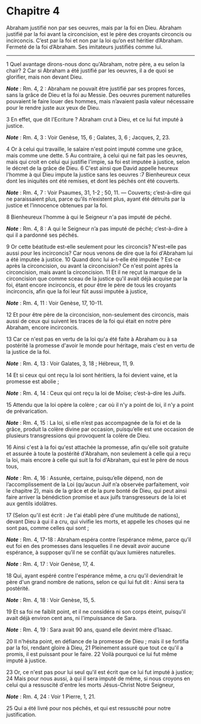 # Chapitre 4

Abraham justifié non par ses oeuvres, mais par la foi en Dieu.
Abraham justifié par la foi avant la circoncision, est le père des croyants circoncis ou incirconcis.
C’est par la foi et non par la loi qu’on est héritier d’Abraham.
Fermeté de la foi d’Abraham.
Ses imitateurs justifiés comme lui.

***

1 Quel avantage dirons-nous donc qu'Abraham, notre père, a eu selon la chair? 2 Car si Abraham a été justifié par les oeuvres, il a de quoi se glorifier, mais non devant Dieu.

***Note*** :  Rm. 4, 2 : Abraham ne pouvait être justifié par ses propres forces, sans la grâce de Dieu et la foi au Messie. Des oeuvres purement naturelles pouvaient le faire louer des hommes, mais n’avaient pasla valeur nécessaire pour le rendre juste aux yeux de Dieu.

3 En effet, que dit l'Ecriture ? Abraham crut à Dieu, et ce lui fut imputé à justice.

***Note*** :  Rm. 4, 3 : Voir Genèse, 15, 6 ; Galates, 3, 6 ; Jacques, 2, 23.

4 Or à celui qui travaille, le salaire n'est point imputé comme une grâce, mais comme une dette. 5 Au contraire, à celui qui ne fait pas les oeuvres, mais qui croit en celui qui justifie l'impie, sa foi est imputée à justice, selon le décret de la grâce de Dieu. 6 C'est ainsi que David appelle heureux l'homme à qui Dieu impute la justice sans les oeuvres :7 Bienheureux ceux dont les iniquités ont été remises, et dont les péchés ont été couverts.

***Note*** :  Rm. 4, 7 : Voir Psaumes, 31, 1-2 ; 50, 11. ― Couverts; c’est-à-dire qui ne paraissaient plus, parce qu’ils n’existent plus, ayant été détruits par la justice et l’innocence obtenues par la foi.

8 Bienheureux l'homme à qui le Seigneur n'a pas imputé de péché.

***Note*** :  Rm. 4, 8 : A qui le Seigneur n’a pas imputé de péché; c’est-à-dire à qui il a pardonné ses péchés.


9 Or cette béatitude est-elle seulement pour les circoncis? N'est-elle pas aussi pour les incirconcis? Car nous venons de dire que la foi d'Abraham lui a été imputée à justice. 10 Quand donc lui a-t-elle été imputée ? Est-ce après la circoncision, ou avant la circoncision? Ce n'est point après la circoncision, mais avant la circoncision. 11 Et il ne reçut la marque de la circoncision que comme sceau de la justice qu'il avait déjà acquise par la foi, étant encore incirconcis, et pour être le père de tous les croyants incirconcis, afin que la foi leur fût aussi imputée à justice,

***Note*** :  Rm. 4, 11 : Voir Genèse, 17, 10-11.

12 Et pour être père de la circoncision, non-seulement des circoncis, mais aussi de ceux qui suivent les traces de la foi qui était en notre père Abraham, encore incirconcis.


13 Car ce n'est pas en vertu de la loi qu'a été faite à Abraham ou à sa postérité la promesse d'avoir le monde pour héritage, mais c'est en vertu de la justice de la foi.

***Note*** :  Rm. 4, 13 : Voir Galates, 3, 18 ; Hébreux, 11, 9.

14 Et si ceux qui ont reçu la loi sont héritiers, la foi devient vaine, et la promesse est abolie ;

***Note*** :  Rm. 4, 14 : Ceux qui ont reçu la loi de Moïse; c’est-à-dire les Juifs.

15 Attendu que la loi opère la colère ; car où il n'y a point de loi, il n'y a point de prévarication.

***Note*** :  Rm. 4, 15 : La loi, si elle n’est pas accompagnée de la foi et de la grâce, produit la colère divine par occasion, puisqu’elle est une occasion de plusieurs transgressions qui provoquent la colère de Dieu.

16 Ainsi c'est à la foi qu'est attachée la promesse, afin qu'elle soit gratuite et assurée à toute la postérité d'Abraham, non seulement à celle qui a reçu la loi, mais encore à celle qui suit la foi d'Abraham, qui est le père de nous tous,

***Note*** :  Rm. 4, 16 : Assurée, certaine, puisqu’elle dépend, non de l’accomplissement de la Loi (qu’aucun Juif n’a observée parfaitement, voir le chapitre 2), mais de la grâce et de la pure bonté de Dieu, qui peut ainsi faire arriver la bénédiction promise et aux juifs transgresseurs de la loi et aux gentils idolâtres.

17 (Selon qu'il est écrit : Je t'ai établi père d'une multitude de nations), devant Dieu à qui il a cru, qui vivifie les morts, et appelle les choses qui ne sont pas, comme celles qui sont ;

***Note*** :  Rm. 4, 17-18 : Abraham espéra contre l’espérance même, parce qu’il eut foi en des promesses dans lesquelles il ne devait avoir aucune espérance, à supposer qu’il ne se confiât qu’aux lumières naturelles.

***Note*** :  Rm. 4, 17 : Voir Genèse, 17, 4.


18 Qui, ayant espéré contre l'espérance même, a cru qu'il deviendrait le père d'un grand nombre de nations, selon ce qui lui fut dit : Ainsi sera ta postérité.

***Note*** :  Rm. 4, 18 : Voir Genèse, 15, 5.

19 Et sa foi ne faiblit point, et il ne considéra ni son corps éteint, puisqu'il avait déjà environ cent ans, ni l'impuissance de Sara.

***Note*** :  Rm. 4, 19 : Sara avait 90 ans, quand elle devint mère d’Isaac.

20 Il n'hésita point, en défiance de la promesse de Dieu ; mais il se fortifia par la foi, rendant gloire à Dieu, 21 Pleinement assuré que tout ce qu'il a promis, il est puissant pour le faire. 22 Voilà pourquoi ce lui fut même imputé à justice.


23 Or, ce n'est pas pour lui seul qu'il est écrit que ce lui fut imputé à justice; 24 Mais pour nous aussi, à qui il sera imputé de même, si nous croyons en celui qui a ressuscité d'entre les morts Jésus-Christ Notre Seigneur,

***Note*** :  Rm. 4, 24 : Voir 1 Pierre, 1, 21.

25 Qui a été livré pour nos péchés, et qui est ressuscité pour notre justification.

